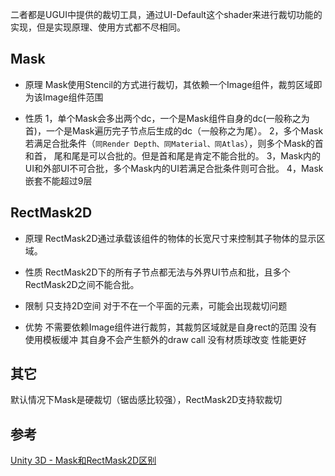 二者都是UGUI中提供的裁切工具，通过UI-Default这个shader来进行裁切功能的实现，但是实现原理、使用方式都不尽相同。

## Mask
- 原理
Mask使用Stencil的方式进行裁切，其依赖一个Image组件，裁剪区域即为该Image组件范围

- 性质
1，单个Mask会多出两个dc，一个是Mask组件自身的dc(一般称之为首)，一个是Mask遍历完子节点后生成的dc（一般称之为尾）。
2，多个Mask若满足合批条件（``同Render Depth、同Material、同Atlas``），则多个Mask的首和首， 尾和尾是可以合批的。但是首和尾是肯定不能合批的。
3，Mask内的UI和外部UI不可合批，多个Mask内的UI若满足合批条件则可合批。
4，Mask嵌套不能超过9层

## RectMask2D
- 原理
RectMask2D通过承载该组件的物体的长宽尺寸来控制其子物体的显示区域。

- 性质
RectMask2D下的所有子节点都无法与外界UI节点和批，且多个RectMask2D之间不能合批。


- 限制
只支持2D空间
对于不在一个平面的元素，可能会出现裁切问题

- 优势
不需要依赖Image组件进行裁剪，其裁剪区域就是自身rect的范围
没有使用模板缓冲
其自身不会产生额外的draw call
没有材质球改变
性能更好

## 其它
默认情况下Mask是硬裁切（锯齿感比较强），RectMask2D支持软裁切

## 参考
[Unity 3D - Mask和RectMask2D区别](https://www.pianshen.com/article/21261176829/)
